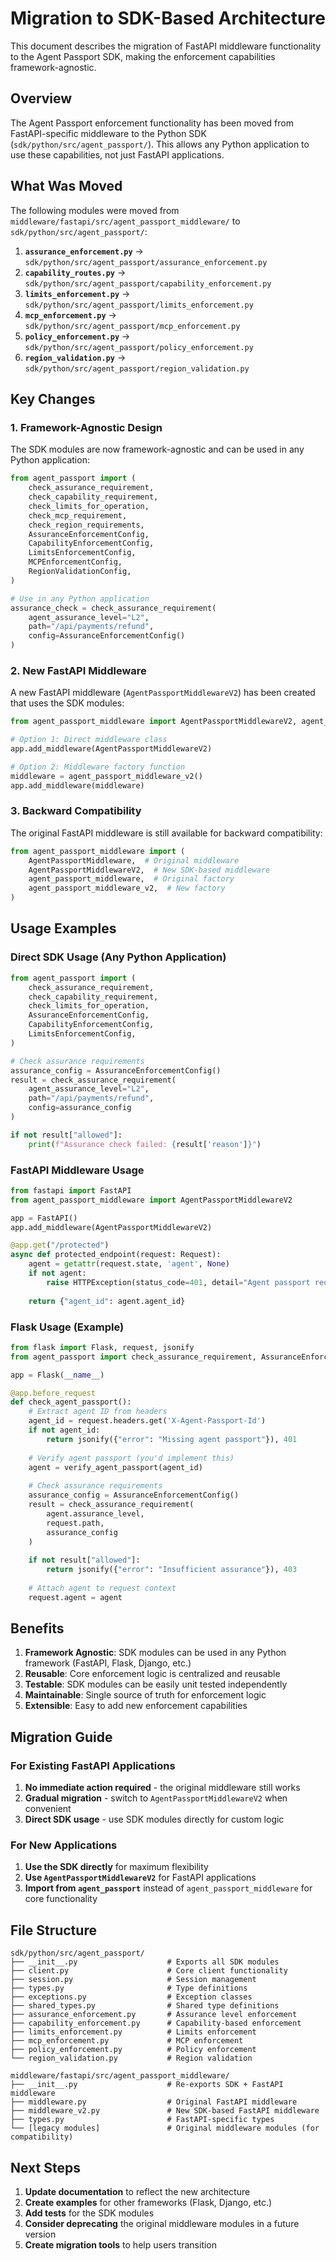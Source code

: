 # Migration to SDK-Based Architecture

This document describes the migration of FastAPI middleware functionality to the Agent Passport SDK, making the enforcement capabilities framework-agnostic.

## Overview

The Agent Passport enforcement functionality has been moved from FastAPI-specific middleware to the Python SDK (`sdk/python/src/agent_passport/`). This allows any Python application to use these capabilities, not just FastAPI applications.

## What Was Moved

The following modules were moved from `middleware/fastapi/src/agent_passport_middleware/` to `sdk/python/src/agent_passport/`:

1. **`assurance_enforcement.py`** → `sdk/python/src/agent_passport/assurance_enforcement.py`
2. **`capability_routes.py`** → `sdk/python/src/agent_passport/capability_enforcement.py`
3. **`limits_enforcement.py`** → `sdk/python/src/agent_passport/limits_enforcement.py`
4. **`mcp_enforcement.py`** → `sdk/python/src/agent_passport/mcp_enforcement.py`
5. **`policy_enforcement.py`** → `sdk/python/src/agent_passport/policy_enforcement.py`
6. **`region_validation.py`** → `sdk/python/src/agent_passport/region_validation.py`

## Key Changes

### 1. Framework-Agnostic Design

The SDK modules are now framework-agnostic and can be used in any Python application:

```python
from agent_passport import (
    check_assurance_requirement,
    check_capability_requirement,
    check_limits_for_operation,
    check_mcp_requirement,
    check_region_requirements,
    AssuranceEnforcementConfig,
    CapabilityEnforcementConfig,
    LimitsEnforcementConfig,
    MCPEnforcementConfig,
    RegionValidationConfig,
)

# Use in any Python application
assurance_check = check_assurance_requirement(
    agent_assurance_level="L2",
    path="/api/payments/refund",
    config=AssuranceEnforcementConfig()
)
```

### 2. New FastAPI Middleware

A new FastAPI middleware (`AgentPassportMiddlewareV2`) has been created that uses the SDK modules:

```python
from agent_passport_middleware import AgentPassportMiddlewareV2, agent_passport_middleware_v2

# Option 1: Direct middleware class
app.add_middleware(AgentPassportMiddlewareV2)

# Option 2: Middleware factory function
middleware = agent_passport_middleware_v2()
app.add_middleware(middleware)
```

### 3. Backward Compatibility

The original FastAPI middleware is still available for backward compatibility:

```python
from agent_passport_middleware import (
    AgentPassportMiddleware,  # Original middleware
    AgentPassportMiddlewareV2,  # New SDK-based middleware
    agent_passport_middleware,  # Original factory
    agent_passport_middleware_v2,  # New factory
)
```

## Usage Examples

### Direct SDK Usage (Any Python Application)

```python
from agent_passport import (
    check_assurance_requirement,
    check_capability_requirement,
    check_limits_for_operation,
    AssuranceEnforcementConfig,
    CapabilityEnforcementConfig,
    LimitsEnforcementConfig,
)

# Check assurance requirements
assurance_config = AssuranceEnforcementConfig()
result = check_assurance_requirement(
    agent_assurance_level="L2",
    path="/api/payments/refund",
    config=assurance_config
)

if not result["allowed"]:
    print(f"Assurance check failed: {result['reason']}")
```

### FastAPI Middleware Usage

```python
from fastapi import FastAPI
from agent_passport_middleware import AgentPassportMiddlewareV2

app = FastAPI()
app.add_middleware(AgentPassportMiddlewareV2)

@app.get("/protected")
async def protected_endpoint(request: Request):
    agent = getattr(request.state, 'agent', None)
    if not agent:
        raise HTTPException(status_code=401, detail="Agent passport required")
    
    return {"agent_id": agent.agent_id}
```

### Flask Usage (Example)

```python
from flask import Flask, request, jsonify
from agent_passport import check_assurance_requirement, AssuranceEnforcementConfig

app = Flask(__name__)

@app.before_request
def check_agent_passport():
    # Extract agent ID from headers
    agent_id = request.headers.get('X-Agent-Passport-Id')
    if not agent_id:
        return jsonify({"error": "Missing agent passport"}), 401
    
    # Verify agent passport (you'd implement this)
    agent = verify_agent_passport(agent_id)
    
    # Check assurance requirements
    assurance_config = AssuranceEnforcementConfig()
    result = check_assurance_requirement(
        agent.assurance_level,
        request.path,
        assurance_config
    )
    
    if not result["allowed"]:
        return jsonify({"error": "Insufficient assurance"}), 403
    
    # Attach agent to request context
    request.agent = agent
```

## Benefits

1. **Framework Agnostic**: SDK modules can be used in any Python framework (FastAPI, Flask, Django, etc.)
2. **Reusable**: Core enforcement logic is centralized and reusable
3. **Testable**: SDK modules can be easily unit tested independently
4. **Maintainable**: Single source of truth for enforcement logic
5. **Extensible**: Easy to add new enforcement capabilities

## Migration Guide

### For Existing FastAPI Applications

1. **No immediate action required** - the original middleware still works
2. **Gradual migration** - switch to `AgentPassportMiddlewareV2` when convenient
3. **Direct SDK usage** - use SDK modules directly for custom logic

### For New Applications

1. **Use the SDK directly** for maximum flexibility
2. **Use `AgentPassportMiddlewareV2`** for FastAPI applications
3. **Import from `agent_passport`** instead of `agent_passport_middleware` for core functionality

## File Structure

```
sdk/python/src/agent_passport/
├── __init__.py                    # Exports all SDK modules
├── client.py                      # Core client functionality
├── session.py                     # Session management
├── types.py                       # Type definitions
├── exceptions.py                  # Exception classes
├── shared_types.py                # Shared type definitions
├── assurance_enforcement.py       # Assurance level enforcement
├── capability_enforcement.py      # Capability-based enforcement
├── limits_enforcement.py          # Limits enforcement
├── mcp_enforcement.py             # MCP enforcement
├── policy_enforcement.py          # Policy enforcement
└── region_validation.py           # Region validation

middleware/fastapi/src/agent_passport_middleware/
├── __init__.py                    # Re-exports SDK + FastAPI middleware
├── middleware.py                  # Original FastAPI middleware
├── middleware_v2.py               # New SDK-based FastAPI middleware
├── types.py                       # FastAPI-specific types
└── [legacy modules]               # Original middleware modules (for compatibility)
```

## Next Steps

1. **Update documentation** to reflect the new architecture
2. **Create examples** for other frameworks (Flask, Django, etc.)
3. **Add tests** for the SDK modules
4. **Consider deprecating** the original middleware modules in a future version
5. **Create migration tools** to help users transition
